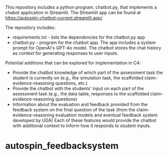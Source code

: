 This repository includes a python program, chatbot.py, that implements a chabot application in Streamlit. 
The Streamlit app can be found at https://autospin-chatbot-current.streamlit.app/

The repository includes:
* requirements.txt - lists the dependencies for the chatbot.py app
* chatbot.py - program for the chatbot app. The app includes a system prompt for OpenAI's GPT-4o model. The chatbot stores the chat history as context for generating responses to user inputs.

Potential additions that can be explored for implementation in C4:
* Provide the chatbot knowledge of which part of the assessment task the student is currently on (e.g., the simulation task, the scaffolded claim-evidence-reasoning questions, etc.)
* Provide the chatbot with the students' input on each part of the assessment task (e.g., the data table, responses to the scaffolded claim-evidence-reasoning questions)
* Information about the evaluation and feedback provided from the feedback system on the final question of the task (from the claim-evidence-reasoning evaluation models and eventual feedback system developed by UGA)
Each of these features would provide the chatbot with additional context to inform how it responds to student inputs.
# autospin_feedbacksystem
